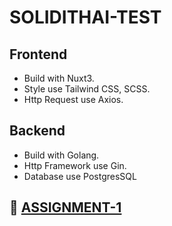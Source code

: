 # **SOLIDITHAI-TEST**

## **Frontend**
- Build with Nuxt3.
- Style use Tailwind CSS, SCSS.
- Http Request use Axios.

## **Backend**
- Build with Golang.
- Http Framework use Gin.
- Database use PostgresSQL

## 🔗 **[ASSIGNMENT-1](https://github.com/tigerbaboon/solidithai-test/tree/main/assignment1)**